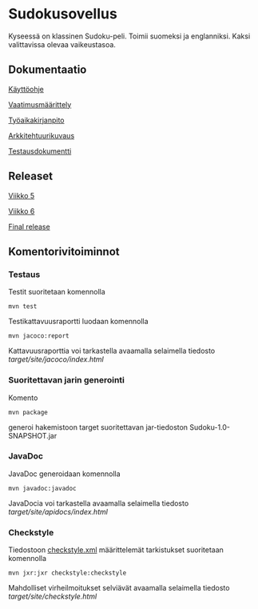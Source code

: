 <h1>Sudokusovellus</h1>
Kyseessä on klassinen Sudoku-peli. Toimii suomeksi ja englanniksi. Kaksi valittavissa olevaa vaikeustasoa.
<h2>Dokumentaatio</h2>

[Käyttöohje](https://github.com/rajanssi/ot-harjoitustyo/blob/master/dokumentaatio/kayttoohje.md)

[Vaatimusmäärittely](https://github.com/rajanssi/ot-harjoitustyo/blob/master/dokumentaatio/vaatimusmaarittely.md)

[Työaikakirjanpito](https://github.com/rajanssi/ot-harjoitustyo/blob/master/dokumentaatio/tuntikirjanpito.md)

[Arkkitehtuurikuvaus](https://github.com/rajanssi/ot-harjoitustyo/blob/master/dokumentaatio/arkkitehtuuri.md)

[Testausdokumentti](https://github.com/rajanssi/ot-harjoitustyo/blob/master/dokumentaatio/testausdokumentti.md)

<h2>Releaset</h2>

[Viikko 5](https://github.com/rajanssi/ot-harjoitustyo/releases/tag/viikko5)

[Viikko 6](https://github.com/rajanssi/ot-harjoitustyo/releases/tag/viikko6)

[Final release](https://github.com/rajanssi/ot-harjoitustyo/releases/tag/viikko7)

<h2>Komentorivitoiminnot</h2>

<h3>Testaus</h3>

Testit suoritetaan komennolla

```
mvn test
```

Testikattavuusraportti luodaan komennolla

```
mvn jacoco:report
```

Kattavuusraporttia voi tarkastella avaamalla selaimella tiedosto _target/site/jacoco/index.html_

<h3>Suoritettavan jarin generointi</h3>

Komento

```
mvn package
```

generoi hakemistoon target suoritettavan jar-tiedoston Sudoku-1.0-SNAPSHOT.jar

<h3> JavaDoc </h3>

JavaDoc generoidaan komennolla

```
mvn javadoc:javadoc
```

JavaDocia voi tarkastella avaamalla selaimella tiedosto _target/site/apidocs/index.html_

<h3>Checkstyle</h3>

Tiedostoon [checkstyle.xml](https://github.com/rajanssi/ot-harjoitustyo/blob/master/Sudoku/checkstyle.xml) määrittelemät tarkistukset suoritetaan komennolla

```
mvn jxr:jxr checkstyle:checkstyle
```

Mahdolliset virheilmoitukset selviävät avaamalla selaimella tiedosto _target/site/checkstyle.html_
